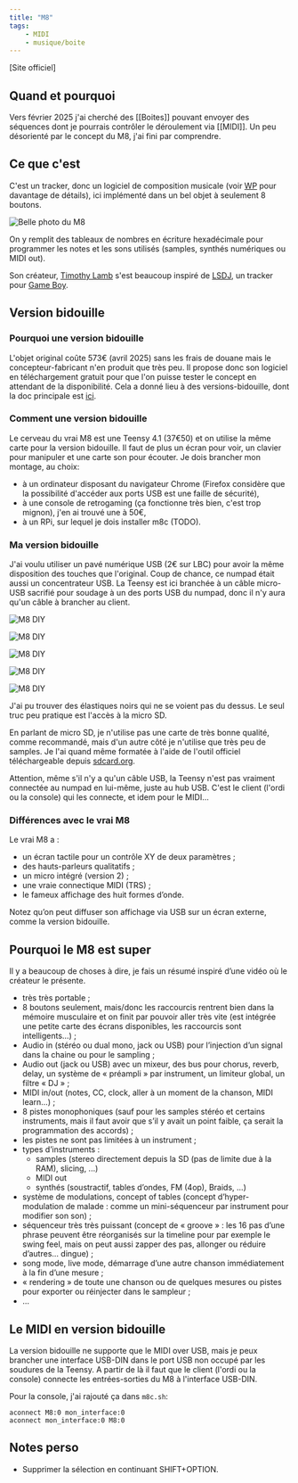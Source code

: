 ```yaml
---
title: "M8"
tags:
    - MIDI
    - musique/boite
---
```


[Site officiel]

## Quand et pourquoi

Vers février 2025 j'ai cherché des [[Boites]] pouvant envoyer des séquences dont je pourrais contrôler le déroulement via [[MIDI]]. Un peu désorienté par le concept du M8, j'ai fini par comprendre.

## Ce que c'est

C'est un tracker, donc un logiciel de composition musicale (voir [WP](https://fr.wikipedia.org/wiki/Tracker_(musique)) pour davantage de détails), ici implémenté dans un bel objet à seulement 8 boutons. 

![Belle photo du M8](M8-Model02-Front1_1680x.webp)

On y remplit des tableaux de nombres en écriture hexadécimale pour programmer les notes et les sons utilisés (samples, synthés numériques ou MIDI out).

Son créateur, [Timothy Lamb](https://en.wikipedia.org/wiki/Trash80) s'est beaucoup inspiré de [LSDJ](https://www.littlesounddj.com/), un tracker pour [Game Boy](https://fr.wikipedia.org/wiki/Game_Boy).

## Version bidouille

### Pourquoi une version bidouille

L'objet original coûte 573€ (avril 2025) sans les frais de douane mais le concepteur-fabricant n'en produit que très peu. Il propose donc son logiciel en téléchargement gratuit pour que l'on puisse tester le concept en attendant de la disponibilité. Cela a donné lieu à des versions-bidouille, dont la doc principale est [ici](https://github.com/Dirtywave/M8Docs/blob/main/docs/M8HeadlessSetup.md).

### Comment une version bidouille

Le cerveau du vrai M8 est une Teensy 4.1 (37€50) et on utilise la même carte pour la version bidouille. Il faut de plus un écran pour voir, un clavier pour manipuler et une carte son pour écouter. Je dois brancher mon montage, au choix:

- à un ordinateur disposant du navigateur Chrome (Firefox considère que la possibilité d'accéder aux ports USB est une faille de sécurité),
- à une console de retrogaming (ça fonctionne très bien, c'est trop mignon), j'en ai trouvé une à 50€,
- à un RPi, sur lequel je dois installer m8c (TODO).

### Ma version bidouille

J'ai voulu utiliser un pavé numérique USB (2€ sur LBC) pour avoir la même disposition des touches que l'original. Coup de chance, ce numpad était aussi un concentrateur USB. La Teensy est ici branchée à un câble micro-USB sacrifié pour soudage à un des ports USB du numpad, donc il n'y aura qu'un câble à brancher au client.

![M8 DIY](img/M8/M8_DIY_0_numpad.jpeg)

![M8 DIY](img/M8/M8_DIY_1.jpeg)

![M8 DIY](img/M8/M8_DIY_2.jpeg)

![M8 DIY](img/M8/M8_DIY_3.jpeg)

![M8 DIY](img/M8/M8_DIY_4.jpeg)

J'ai pu trouver des élastiques noirs qui ne se voient pas du dessus. Le seul truc peu pratique est l'accès à la micro SD.

En parlant de micro SD, je n'utilise pas une carte de très bonne qualité, comme recommandé, mais d'un autre côté je n'utilise que très peu de samples. Je l'ai quand même formatée à l'aide de l'outil officiel téléchargeable depuis [sdcard.org](http://sdcard.org).

Attention, même s'il n'y a qu'un câble USB, la Teensy n'est pas vraiment connectée au numpad en lui-même, juste au hub USB. C'est le client (l'ordi ou la console) qui les connecte, et idem pour le MIDI...

### Différences avec le vrai M8

Le vrai M8 a :
- un écran tactile pour un contrôle XY de deux paramètres ;
- des hauts-parleurs qualitatifs ;
- un micro intégré (version 2) ;
- une vraie connectique MIDI (TRS) ;
- le fameux affichage des huit formes d’onde.

Notez qu’on peut diffuser son affichage via USB sur un écran externe, comme la version bidouille.

## Pourquoi le M8 est super

Il y a beaucoup de choses à dire, je fais un résumé inspiré d’une vidéo où le créateur le présente.

- très très portable ;
- 8 boutons seulement, mais/donc les raccourcis rentrent bien dans la mémoire musculaire et on finit par pouvoir aller très vite (est intégrée une petite carte des écrans disponibles, les raccourcis sont intelligents…) ;
- Audio in (stéréo ou dual mono, jack ou USB) pour l’injection d’un signal dans la chaine ou pour le sampling ;
- Audio out (jack ou USB) avec un mixeur, des bus pour chorus, reverb, delay, un système de « préampli » par instrument, un limiteur global, un filtre « DJ » ;
- MIDI in/out (notes, CC, clock, aller à un moment de la chanson, MIDI learn…) ;
- 8 pistes monophoniques (sauf pour les samples stéréo et certains instruments, mais il faut avoir que s’il y avait un point faible, ça serait la programmation des accords) ;
- les pistes ne sont pas limitées à un instrument ;
- types d’instruments :
  - samples (stereo directement depuis la SD (pas de limite due à la RAM), slicing, ...)
  - MIDI out
  - synthés (soustractif, tables d’ondes, FM (4op), Braids, ...)
- système de modulations, concept of tables (concept d’hyper-modulation de malade : comme un mini-séquenceur par instrument pour modifier son son) ;
- séquenceur très très puissant (concept de « groove » : les 16 pas d’une phrase peuvent être réorganisés sur la timeline pour par exemple le swing feel, mais on peut aussi zapper des pas, allonger ou réduire d’autres… dingue) ;
- song mode, live mode, démarrage d’une autre chanson immédiatement à la fin d’une mesure ;
- « rendering » de toute une chanson ou de quelques mesures ou pistes pour exporter ou réinjecter dans le sampleur ;
- …

## Le MIDI en version bidouille

La version bidouille ne supporte que le MIDI over USB, mais je peux brancher une interface USB-DIN dans le port USB non occupé par les soudures de la Teensy. A partir de là il faut que le client (l'ordi ou la console) connecte les entrées-sorties du M8 à l'interface USB-DIN.

Pour la console, j'ai rajouté ça dans `m8c.sh`:

```shell
aconnect M8:0 mon_interface:0
aconnect mon_interface:0 M8:0
```

## Notes perso

- Supprimer la sélection en continuant SHIFT+OPTION.
